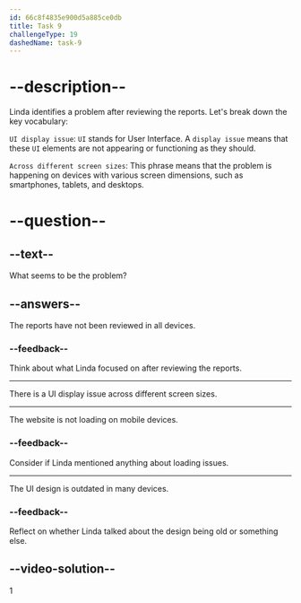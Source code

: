 ```yaml
---
id: 66c8f4835e900d5a885ce0db
title: Task 9
challengeType: 19
dashedName: task-9
---
```

<!-- (Audio) Linda: Yes, I've reviewed the reports. It seems we've got a UI display issue across different screen sizes. -->

# --description--

Linda identifies a problem after reviewing the reports. Let's break down the key vocabulary:

`UI display issue`: `UI` stands for User Interface. A `display issue` means that these `UI` elements are not appearing or functioning as they should.

`Across different screen sizes`: This phrase means that the problem is happening on devices with various screen dimensions, such as smartphones, tablets, and desktops.

# --question--

## --text--

What seems to be the problem?

## --answers--

The reports have not been reviewed in all devices.

### --feedback--

Think about what Linda focused on after reviewing the reports.

---

There is a UI display issue across different screen sizes.

---

The website is not loading on mobile devices.

### --feedback--

Consider if Linda mentioned anything about loading issues.

---

The UI design is outdated in many devices.

### --feedback--

Reflect on whether Linda talked about the design being old or something else.
  
## --video-solution--

1
